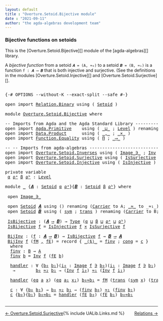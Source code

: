 ```yaml
---
layout: default
title : "Overture.Setoid.Bijective module"
date : "2021-09-11"
author: "the agda-algebras development team"
---
```


### <a id="bijective-functions-on-setoids">Bijective functions on setoids</a>

This is the [Overture.Setoid.Bijective][] module of the [agda-algebras][] library.

A *bijective function* from a setoid `𝑨 = (A, ≈₀)` to a setoid `𝑩 = (B, ≈₁)` is a function `f : 𝑨 ⟶ 𝑩` that is both injective and surjective. (See the definitions in the modules [Overture.Setoid.Injective][] and [Overture.Setoid.Surjective][].

<pre class="Agda">

<a id="556" class="Symbol">{-#</a> <a id="560" class="Keyword">OPTIONS</a> <a id="568" class="Pragma">--without-K</a> <a id="580" class="Pragma">--exact-split</a> <a id="594" class="Pragma">--safe</a> <a id="601" class="Symbol">#-}</a>

<a id="606" class="Keyword">open</a> <a id="611" class="Keyword">import</a> <a id="618" href="Relation.Binary.html" class="Module">Relation.Binary</a> <a id="634" class="Keyword">using</a> <a id="640" class="Symbol">(</a> <a id="642" href="Relation.Binary.Bundles.html#1009" class="Record">Setoid</a> <a id="649" class="Symbol">)</a>

<a id="652" class="Keyword">module</a> <a id="659" href="Overture.Setoid.Bijective.html" class="Module">Overture.Setoid.Bijective</a> <a id="685" class="Keyword">where</a>

<a id="692" class="Comment">-- Imports from Agda and the Agda Standard Library --------------------------</a>
<a id="770" class="Keyword">open</a> <a id="775" class="Keyword">import</a> <a id="782" href="Agda.Primitive.html" class="Module">Agda.Primitive</a>    <a id="800" class="Keyword">using</a> <a id="806" class="Symbol">(</a> <a id="808" href="Agda.Primitive.html#810" class="Primitive Operator">_⊔_</a> <a id="812" class="Symbol">;</a> <a id="814" href="Agda.Primitive.html#597" class="Postulate">Level</a> <a id="820" class="Symbol">)</a> <a id="822" class="Keyword">renaming</a> <a id="831" class="Symbol">(</a> <a id="833" href="Agda.Primitive.html#326" class="Primitive">Set</a> <a id="837" class="Symbol">to</a> <a id="840" class="Primitive">Type</a> <a id="845" class="Symbol">)</a>
<a id="847" class="Keyword">open</a> <a id="852" class="Keyword">import</a> <a id="859" href="Data.Product.html" class="Module">Data.Product</a>      <a id="877" class="Keyword">using</a> <a id="883" class="Symbol">(</a> <a id="885" href="Agda.Builtin.Sigma.html#236" class="InductiveConstructor Operator">_,_</a> <a id="889" class="Symbol">;</a> <a id="891" href="Data.Product.html#1167" class="Function Operator">_×_</a> <a id="895" class="Symbol">)</a>
<a id="897" class="Keyword">open</a> <a id="902" class="Keyword">import</a> <a id="909" href="Function.Equality.html" class="Module">Function.Equality</a> <a id="927" class="Keyword">using</a> <a id="933" class="Symbol">(</a> <a id="935" href="Function.Equality.html#889" class="Record">Π</a> <a id="937" class="Symbol">;</a> <a id="939" href="Function.Equality.html#1218" class="Function Operator">_⟶_</a> <a id="943" class="Symbol">)</a>

<a id="946" class="Comment">-- -- Imports from agda-algebras -----------------------------------------------</a>
<a id="1027" class="Keyword">open</a> <a id="1032" class="Keyword">import</a> <a id="1039" href="Overture.Setoid.Inverses.html" class="Module">Overture.Setoid.Inverses</a> <a id="1064" class="Keyword">using</a> <a id="1070" class="Symbol">(</a> <a id="1072" href="Overture.Setoid.Inverses.html#1357" class="Datatype Operator">Image_∋_</a> <a id="1081" class="Symbol">;</a> <a id="1083" href="Overture.Setoid.Inverses.html#2255" class="Function">Inv</a> <a id="1087" class="Symbol">)</a>
<a id="1089" class="Keyword">open</a> <a id="1094" class="Keyword">import</a> <a id="1101" href="Overture.Setoid.Surjective.html" class="Module">Overture.Setoid.Surjective</a> <a id="1128" class="Keyword">using</a> <a id="1134" class="Symbol">(</a> <a id="1136" href="Overture.Setoid.Surjective.html#1767" class="Function">IsSurjective</a> <a id="1149" class="Symbol">)</a>
<a id="1151" class="Keyword">open</a> <a id="1156" class="Keyword">import</a> <a id="1163" href="Overture.Setoid.Injective.html" class="Module">Overture.Setoid.Injective</a> <a id="1189" class="Keyword">using</a> <a id="1195" class="Symbol">(</a> <a id="1197" href="Overture.Setoid.Injective.html#1787" class="Function">IsInjective</a> <a id="1209" class="Symbol">)</a>

<a id="1212" class="Keyword">private</a> <a id="1220" class="Keyword">variable</a>
 <a id="1230" href="Overture.Setoid.Bijective.html#1230" class="Generalizable">α</a> <a id="1232" href="Overture.Setoid.Bijective.html#1232" class="Generalizable">ρᵃ</a> <a id="1235" href="Overture.Setoid.Bijective.html#1235" class="Generalizable">β</a> <a id="1237" href="Overture.Setoid.Bijective.html#1237" class="Generalizable">ρᵇ</a> <a id="1240" class="Symbol">:</a> <a id="1242" href="Agda.Primitive.html#597" class="Postulate">Level</a>

<a id="1249" class="Keyword">module</a> <a id="1256" href="Overture.Setoid.Bijective.html#1256" class="Module">_</a> <a id="1258" class="Symbol">{</a><a id="1259" href="Overture.Setoid.Bijective.html#1259" class="Bound">𝑨</a> <a id="1261" class="Symbol">:</a> <a id="1263" href="Relation.Binary.Bundles.html#1009" class="Record">Setoid</a> <a id="1270" href="Overture.Setoid.Bijective.html#1230" class="Generalizable">α</a> <a id="1272" href="Overture.Setoid.Bijective.html#1232" class="Generalizable">ρᵃ</a><a id="1274" class="Symbol">}{</a><a id="1276" href="Overture.Setoid.Bijective.html#1276" class="Bound">𝑩</a> <a id="1278" class="Symbol">:</a> <a id="1280" href="Relation.Binary.Bundles.html#1009" class="Record">Setoid</a> <a id="1287" href="Overture.Setoid.Bijective.html#1235" class="Generalizable">β</a> <a id="1289" href="Overture.Setoid.Bijective.html#1237" class="Generalizable">ρᵇ</a><a id="1291" class="Symbol">}</a> <a id="1293" class="Keyword">where</a>

 <a id="1301" class="Keyword">open</a> <a id="1306" href="Overture.Setoid.Inverses.html#1357" class="Module Operator">Image_∋_</a>

 <a id="1317" class="Keyword">open</a> <a id="1322" href="Relation.Binary.Bundles.html#1009" class="Module">Setoid</a> <a id="1329" href="Overture.Setoid.Bijective.html#1259" class="Bound">𝑨</a> <a id="1331" class="Keyword">using</a> <a id="1337" class="Symbol">()</a> <a id="1340" class="Keyword">renaming</a> <a id="1349" class="Symbol">(</a><a id="1350" href="Relation.Binary.Bundles.html#1072" class="Field">Carrier</a> <a id="1358" class="Symbol">to</a> <a id="1361" class="Field">A</a><a id="1362" class="Symbol">;</a> <a id="1364" href="Relation.Binary.Bundles.html#1098" class="Field Operator">_≈_</a> <a id="1368" class="Symbol">to</a> <a id="1371" class="Field Operator">_≈₁_</a><a id="1375" class="Symbol">)</a>
 <a id="1378" class="Keyword">open</a> <a id="1383" href="Relation.Binary.Bundles.html#1009" class="Module">Setoid</a> <a id="1390" href="Overture.Setoid.Bijective.html#1276" class="Bound">𝑩</a> <a id="1392" class="Keyword">using</a> <a id="1398" class="Symbol">(</a> <a id="1400" href="Relation.Binary.Structures.html#1594" class="Function">sym</a> <a id="1404" class="Symbol">;</a> <a id="1406" href="Relation.Binary.Structures.html#1620" class="Function">trans</a> <a id="1412" class="Symbol">)</a> <a id="1414" class="Keyword">renaming</a> <a id="1423" class="Symbol">(</a><a id="1424" href="Relation.Binary.Bundles.html#1072" class="Field">Carrier</a> <a id="1432" class="Symbol">to</a> <a id="1435" class="Field">B</a><a id="1436" class="Symbol">;</a> <a id="1438" href="Relation.Binary.Bundles.html#1098" class="Field Operator">_≈_</a> <a id="1442" class="Symbol">to</a> <a id="1445" class="Field Operator">_≈₂_</a><a id="1449" class="Symbol">)</a>

 <a id="1453" href="Overture.Setoid.Bijective.html#1453" class="Function">IsBijective</a> <a id="1465" class="Symbol">:</a> <a id="1467" class="Symbol">(</a><a id="1468" href="Overture.Setoid.Bijective.html#1259" class="Bound">𝑨</a> <a id="1470" href="Function.Equality.html#1218" class="Function Operator">⟶</a> <a id="1472" href="Overture.Setoid.Bijective.html#1276" class="Bound">𝑩</a><a id="1473" class="Symbol">)</a> <a id="1475" class="Symbol">→</a> <a id="1477" href="Overture.Setoid.Bijective.html#840" class="Primitive">Type</a> <a id="1482" class="Symbol">(</a><a id="1483" href="Overture.Setoid.Bijective.html#1270" class="Bound">α</a> <a id="1485" href="Agda.Primitive.html#810" class="Primitive Operator">⊔</a> <a id="1487" href="Overture.Setoid.Bijective.html#1287" class="Bound">β</a> <a id="1489" href="Agda.Primitive.html#810" class="Primitive Operator">⊔</a> <a id="1491" href="Overture.Setoid.Bijective.html#1272" class="Bound">ρᵃ</a> <a id="1494" href="Agda.Primitive.html#810" class="Primitive Operator">⊔</a> <a id="1496" href="Overture.Setoid.Bijective.html#1289" class="Bound">ρᵇ</a><a id="1498" class="Symbol">)</a>
 <a id="1501" href="Overture.Setoid.Bijective.html#1453" class="Function">IsBijective</a> <a id="1513" href="Overture.Setoid.Bijective.html#1513" class="Bound">f</a> <a id="1515" class="Symbol">=</a> <a id="1517" href="Overture.Setoid.Injective.html#1787" class="Function">IsInjective</a> <a id="1529" href="Overture.Setoid.Bijective.html#1513" class="Bound">f</a> <a id="1531" href="Data.Product.html#1167" class="Function Operator">×</a> <a id="1533" href="Overture.Setoid.Surjective.html#1767" class="Function">IsSurjective</a> <a id="1546" href="Overture.Setoid.Bijective.html#1513" class="Bound">f</a>

 <a id="1550" href="Overture.Setoid.Bijective.html#1550" class="Function">BijInv</a> <a id="1557" class="Symbol">:</a> <a id="1559" class="Symbol">(</a><a id="1560" href="Overture.Setoid.Bijective.html#1560" class="Bound">f</a> <a id="1562" class="Symbol">:</a> <a id="1564" href="Overture.Setoid.Bijective.html#1259" class="Bound">𝑨</a> <a id="1566" href="Function.Equality.html#1218" class="Function Operator">⟶</a> <a id="1568" href="Overture.Setoid.Bijective.html#1276" class="Bound">𝑩</a><a id="1569" class="Symbol">)</a> <a id="1571" class="Symbol">→</a> <a id="1573" href="Overture.Setoid.Bijective.html#1453" class="Function">IsBijective</a> <a id="1585" href="Overture.Setoid.Bijective.html#1560" class="Bound">f</a> <a id="1587" class="Symbol">→</a> <a id="1589" href="Overture.Setoid.Bijective.html#1276" class="Bound">𝑩</a> <a id="1591" href="Function.Equality.html#1218" class="Function Operator">⟶</a> <a id="1593" href="Overture.Setoid.Bijective.html#1259" class="Bound">𝑨</a>
 <a id="1596" href="Overture.Setoid.Bijective.html#1550" class="Function">BijInv</a> <a id="1603" href="Overture.Setoid.Bijective.html#1603" class="Bound">f</a> <a id="1605" class="Symbol">(</a><a id="1606" href="Overture.Setoid.Bijective.html#1606" class="Bound">fM</a> <a id="1609" href="Agda.Builtin.Sigma.html#236" class="InductiveConstructor Operator">,</a> <a id="1611" href="Overture.Setoid.Bijective.html#1611" class="Bound">fE</a><a id="1613" class="Symbol">)</a> <a id="1615" class="Symbol">=</a> <a id="1617" class="Keyword">record</a> <a id="1624" class="Symbol">{</a> <a id="1626" href="Function.Equality.html#1064" class="Field Operator">_⟨$⟩_</a> <a id="1632" class="Symbol">=</a> <a id="1634" href="Overture.Setoid.Bijective.html#1662" class="Function">finv</a> <a id="1639" class="Symbol">;</a> <a id="1641" href="Function.Equality.html#1131" class="Field">cong</a> <a id="1646" class="Symbol">=</a> <a id="1648" href="Overture.Setoid.Bijective.html#1886" class="Function">c</a> <a id="1650" class="Symbol">}</a>
  <a id="1654" class="Keyword">where</a>
  <a id="1662" href="Overture.Setoid.Bijective.html#1662" class="Function">finv</a> <a id="1667" class="Symbol">:</a> <a id="1669" href="Overture.Setoid.Bijective.html#1435" class="Field">B</a> <a id="1671" class="Symbol">→</a> <a id="1673" href="Overture.Setoid.Bijective.html#1361" class="Function">A</a>
  <a id="1677" href="Overture.Setoid.Bijective.html#1662" class="Function">finv</a> <a id="1682" href="Overture.Setoid.Bijective.html#1682" class="Bound">b</a> <a id="1684" class="Symbol">=</a> <a id="1686" href="Overture.Setoid.Inverses.html#2255" class="Function">Inv</a> <a id="1690" href="Overture.Setoid.Bijective.html#1603" class="Bound">f</a> <a id="1692" class="Symbol">(</a><a id="1693" href="Overture.Setoid.Bijective.html#1611" class="Bound">fE</a> <a id="1696" href="Overture.Setoid.Bijective.html#1682" class="Bound">b</a><a id="1697" class="Symbol">)</a>

  <a id="1702" href="Overture.Setoid.Bijective.html#1702" class="Function">handler</a> <a id="1710" class="Symbol">:</a> <a id="1712" class="Symbol">∀</a> <a id="1714" class="Symbol">{</a><a id="1715" href="Overture.Setoid.Bijective.html#1715" class="Bound">b₀</a> <a id="1718" href="Overture.Setoid.Bijective.html#1718" class="Bound">b₁</a><a id="1720" class="Symbol">}(</a><a id="1722" href="Overture.Setoid.Bijective.html#1722" class="Bound">i₀</a> <a id="1725" class="Symbol">:</a> <a id="1727" href="Overture.Setoid.Inverses.html#1357" class="Datatype Operator">Image</a> <a id="1733" href="Overture.Setoid.Bijective.html#1603" class="Bound">f</a> <a id="1735" href="Overture.Setoid.Inverses.html#1357" class="Datatype Operator">∋</a> <a id="1737" href="Overture.Setoid.Bijective.html#1715" class="Bound">b₀</a><a id="1739" class="Symbol">)(</a><a id="1741" href="Overture.Setoid.Bijective.html#1741" class="Bound">i₁</a> <a id="1744" class="Symbol">:</a> <a id="1746" href="Overture.Setoid.Inverses.html#1357" class="Datatype Operator">Image</a> <a id="1752" href="Overture.Setoid.Bijective.html#1603" class="Bound">f</a> <a id="1754" href="Overture.Setoid.Inverses.html#1357" class="Datatype Operator">∋</a> <a id="1756" href="Overture.Setoid.Bijective.html#1718" class="Bound">b₁</a><a id="1758" class="Symbol">)</a>
   <a id="1763" class="Symbol">→</a>        <a id="1772" href="Overture.Setoid.Bijective.html#1715" class="Bound">b₀</a> <a id="1775" href="Overture.Setoid.Bijective.html#1445" class="Field Operator">≈₂</a> <a id="1778" href="Overture.Setoid.Bijective.html#1718" class="Bound">b₁</a> <a id="1781" class="Symbol">→</a> <a id="1783" class="Symbol">(</a><a id="1784" href="Overture.Setoid.Inverses.html#2255" class="Function">Inv</a> <a id="1788" href="Overture.Setoid.Bijective.html#1603" class="Bound">f</a> <a id="1790" href="Overture.Setoid.Bijective.html#1722" class="Bound">i₀</a><a id="1792" class="Symbol">)</a> <a id="1794" href="Overture.Setoid.Bijective.html#1371" class="Function Operator">≈₁</a> <a id="1797" class="Symbol">(</a><a id="1798" href="Overture.Setoid.Inverses.html#2255" class="Function">Inv</a> <a id="1802" href="Overture.Setoid.Bijective.html#1603" class="Bound">f</a> <a id="1804" href="Overture.Setoid.Bijective.html#1741" class="Bound">i₁</a><a id="1806" class="Symbol">)</a>

  <a id="1811" href="Overture.Setoid.Bijective.html#1702" class="Function">handler</a> <a id="1819" class="Symbol">(</a><a id="1820" href="Overture.Setoid.Inverses.html#1409" class="InductiveConstructor">eq</a> <a id="1823" href="Overture.Setoid.Bijective.html#1823" class="Bound">a</a> <a id="1825" href="Overture.Setoid.Bijective.html#1825" class="Bound">x</a><a id="1826" class="Symbol">)</a> <a id="1828" class="Symbol">(</a><a id="1829" href="Overture.Setoid.Inverses.html#1409" class="InductiveConstructor">eq</a> <a id="1832" href="Overture.Setoid.Bijective.html#1832" class="Bound">a₁</a> <a id="1835" href="Overture.Setoid.Bijective.html#1835" class="Bound">x₁</a><a id="1837" class="Symbol">)</a> <a id="1839" href="Overture.Setoid.Bijective.html#1839" class="Bound">b₀≈b₁</a> <a id="1845" class="Symbol">=</a> <a id="1847" href="Overture.Setoid.Bijective.html#1606" class="Bound">fM</a> <a id="1850" class="Symbol">(</a><a id="1851" href="Relation.Binary.Structures.html#1620" class="Function">trans</a> <a id="1857" class="Symbol">(</a><a id="1858" href="Relation.Binary.Structures.html#1594" class="Function">sym</a> <a id="1862" href="Overture.Setoid.Bijective.html#1825" class="Bound">x</a><a id="1863" class="Symbol">)</a> <a id="1865" class="Symbol">(</a><a id="1866" href="Relation.Binary.Structures.html#1620" class="Function">trans</a> <a id="1872" href="Overture.Setoid.Bijective.html#1839" class="Bound">b₀≈b₁</a> <a id="1878" href="Overture.Setoid.Bijective.html#1835" class="Bound">x₁</a><a id="1880" class="Symbol">))</a>

  <a id="1886" href="Overture.Setoid.Bijective.html#1886" class="Function">c</a> <a id="1888" class="Symbol">:</a> <a id="1890" class="Symbol">∀</a> <a id="1892" class="Symbol">{</a><a id="1893" href="Overture.Setoid.Bijective.html#1893" class="Bound">b₀</a> <a id="1896" href="Overture.Setoid.Bijective.html#1896" class="Bound">b₁</a><a id="1898" class="Symbol">}</a> <a id="1900" class="Symbol">→</a> <a id="1902" href="Overture.Setoid.Bijective.html#1893" class="Bound">b₀</a> <a id="1905" href="Overture.Setoid.Bijective.html#1445" class="Field Operator">≈₂</a> <a id="1908" href="Overture.Setoid.Bijective.html#1896" class="Bound">b₁</a> <a id="1911" class="Symbol">→</a> <a id="1913" class="Symbol">(</a><a id="1914" href="Overture.Setoid.Bijective.html#1662" class="Function">finv</a> <a id="1919" href="Overture.Setoid.Bijective.html#1893" class="Bound">b₀</a><a id="1921" class="Symbol">)</a> <a id="1923" href="Overture.Setoid.Bijective.html#1371" class="Function Operator">≈₁</a> <a id="1926" class="Symbol">(</a><a id="1927" href="Overture.Setoid.Bijective.html#1662" class="Function">finv</a> <a id="1932" href="Overture.Setoid.Bijective.html#1896" class="Bound">b₁</a><a id="1934" class="Symbol">)</a>
  <a id="1938" href="Overture.Setoid.Bijective.html#1886" class="Function">c</a> <a id="1940" class="Symbol">{</a><a id="1941" href="Overture.Setoid.Bijective.html#1941" class="Bound">b₀</a><a id="1943" class="Symbol">}{</a><a id="1945" href="Overture.Setoid.Bijective.html#1945" class="Bound">b₁</a><a id="1947" class="Symbol">}</a> <a id="1949" href="Overture.Setoid.Bijective.html#1949" class="Bound">b₀≈b₁</a> <a id="1955" class="Symbol">=</a> <a id="1957" href="Overture.Setoid.Bijective.html#1702" class="Function">handler</a> <a id="1965" class="Symbol">(</a><a id="1966" href="Overture.Setoid.Bijective.html#1611" class="Bound">fE</a> <a id="1969" href="Overture.Setoid.Bijective.html#1941" class="Bound">b₀</a><a id="1971" class="Symbol">)</a> <a id="1973" class="Symbol">(</a><a id="1974" href="Overture.Setoid.Bijective.html#1611" class="Bound">fE</a> <a id="1977" href="Overture.Setoid.Bijective.html#1945" class="Bound">b₁</a><a id="1979" class="Symbol">)</a> <a id="1981" href="Overture.Setoid.Bijective.html#1949" class="Bound">b₀≈b₁</a>

</pre>

------------------------------------

<span style="float:left;">[← Overture.Setoid.Surjective](Overture.Setoid.Surjective.html)</span>
<span style="float:right;">[Relations →](Relations.html)</span>

{% include UALib.Links.md %}

